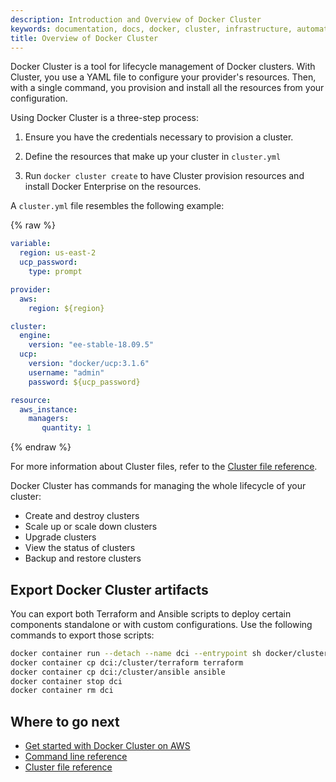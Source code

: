 ```yaml
---
description: Introduction and Overview of Docker Cluster
keywords: documentation, docs, docker, cluster, infrastructure, automation
title: Overview of Docker Cluster
---
```


Docker Cluster is a tool for lifecycle management of Docker clusters.
With Cluster, you use a YAML file to configure your provider's resources.
Then, with a single command, you provision and install all the resources
from your configuration.

Using Docker Cluster is a three-step process:

1. Ensure you have the credentials necessary to provision a cluster.

2. Define the resources that make up your cluster in `cluster.yml`

3. Run `docker cluster create` to have Cluster provision resources and install Docker Enterprise on the resources.

A `cluster.yml` file resembles the following example:

{% raw %}
```yaml
variable:
  region: us-east-2
  ucp_password:
    type: prompt

provider:
  aws:
    region: ${region}

cluster:
  engine:
    version: "ee-stable-18.09.5"
  ucp:
    version: "docker/ucp:3.1.6"
    username: "admin"
    password: ${ucp_password}

resource:
  aws_instance:
    managers:
       quantity: 1
```
{% endraw %}

For more information about Cluster files, refer to the
[Cluster file reference](cluster-file.md).

Docker Cluster has commands for managing the whole lifecycle of your cluster:

 * Create and destroy clusters
 * Scale up or scale down clusters
 * Upgrade clusters
 * View the status of clusters
 * Backup and restore clusters

## Export Docker Cluster artifacts

You can export both Terraform and Ansible scripts to deploy certain components standalone or with custom configurations. Use the following commands to export those scripts:

```bash
docker container run --detach --name dci --entrypoint sh docker/cluster:latest
docker container cp dci:/cluster/terraform terraform
docker container cp dci:/cluster/ansible ansible
docker container stop dci
docker container rm dci
```

## Where to go next

- [Get started with Docker Cluster on AWS](aws.md)
- [Command line reference](/engine/reference/commandline/cluster/)
- [Cluster file reference](./cluster-file.md)

